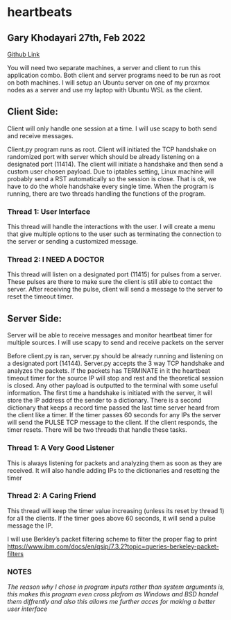 # heartbeats
## Gary Khodayari 27th, Feb 2022

[Github Link](https://github.com/d0ntblink/heartbeats)

You will need two separate machines, a server and client to run this application combo.
Both client and server programs need to be run as root on both machines.
I will setup an Ubuntu server on one of my proxmox nodes as a server and use my laptop with Ubuntu WSL as the client.

## Client Side:
Client will only handle one session at a time.
I will use scapy to both send and receive messages.

Client.py program runs as root. Client will initiated the TCP handshake on randomized port with server which should be already listening on a designated port (11414). The client will initiate a handshake and then send a custom user chosen payload. Due to iptables setting, Linux machine will probably send a RST automatically so the session is close. That is ok, we have to do the whole handshake every single time. When the program is running, there are two threads handling the functions of the program. 

### Thread 1: User Interface
This thread will handle the interactions with the user. I will create a menu that give multiple options to the user such as terminating the connection to the server or sending a customized message.

### Thread 2: I NEED A DOCTOR
This thread will listen on a designated port (11415) for pulses from a server. These pulses are there to make sure the client is still able to contact the server. After receiving the pulse, client will send a message to the server to reset the timeout timer.

## Server Side:
Server will be able to receive messages and monitor heartbeat timer for multiple sources.
I will use scapy to send and receive packets on the server

Before client.py is ran, server.py should be already running and listening on a designated port (14144). Server.py accepts the 3 way TCP handshake and analyzes the packets. If the packets has TERMINATE in it the heartbeat timeout timer for the source IP will stop and rest and the theoretical session is closed. Any other payload is outputted to the terminal with some useful information. The first time a handshake is initiated with the server, it will store the IP address of the sender to a dictionary. There is a second dictionary that keeps a record time passed the last time server heard from the client like a timer. If the timer passes 60 seconds for any IPs the server will send the PULSE TCP message to the client. If the client responds, the timer resets. There will be two threads that handle these tasks.

### Thread 1: A Very Good Listener
This is always listening for packets and analyzing them as soon as they are received. It will also handle adding IPs to the dictionaries and resetting the timer

### Thread 2: A Caring Friend
This thread will keep the timer value increasing (unless its reset by thread 1) for all the clients. If the timer goes above 60 seconds, it will send a pulse message the IP.

I will use Berkley’s packet filtering scheme to filter the proper flag to print
https://www.ibm.com/docs/en/qsip/7.3.2?topic=queries-berkeley-packet-filters

### NOTES
*The reason why I chose in program inputs rather than system arguments is, this makes this program even cross plafrom as Windows and BSD handel them diffrently and also this allows me further acces for making a better user interface*